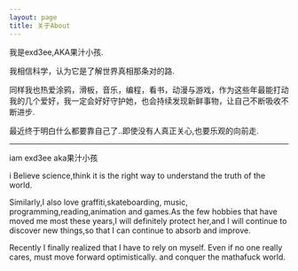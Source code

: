 ```yaml
---
layout: page
title: 关于About
---
```


我是exd3ee,AKA果汁小孩.

我相信科学，认为它是了解世界真相那条对的路.

同样我也热爱涂鸦，滑板，音乐，编程，看书，动漫与游戏，作为这些年最能打动我的几个爱好，我一定会好好守护她，也会持续发现新鲜事物，让自己不断吸收不断进步.

最近终于明白什么都要靠自己了..即使没有人真正关心,也要乐观的向前走.

---

iam exd3ee aka果汁小孩

i Believe science,think it is the right way to understand the truth of the world.

Similarly,I also love graffiti,skateboarding, music, programming,reading,animation and games.As the few hobbies that have moved me most these years,I will definitely protect her,and I will continue to discover new things,so that I can continue to absorb and improve.

Recently I finally realized that I have to rely on myself. Even if no one really cares, must move forward optimistically.
and conquer the mathafuck world.

<!--=S

 You love Minimalism, and you also love writing, Type is designed for you. Type focus on showing your content in a clean and simple way, focus on images, typography, and white space.


This is the base Jekyll theme. You can find out more info about customizing your Jekyll theme, as well as basic Jekyll usage documentation at [jekyllrb.com](http://jekyllrb.com/)

 Lorem ipsum dolor sit amet, vix ut case porro facilisis, alia possit neglegentur vis te. Has cu eirmod abhorreant, vel civibus efficiantur cu. Eu summo elitr vix, iusto putant maluisset per ut, ne etiam vivendum adipisci vel. Vis omnis tempor accusam ei, justo perpetua liberavisse cu qui. Saperet aliquando adipiscing ius ne, ne facer euripidis est. Pro mundi nostrum suavitate et.

-->
